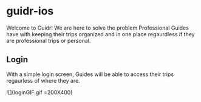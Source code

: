 # guidr-ios

Welcome to Guidr!  We are here to solve the problem Professional Guides have with keeping their trips organized and in one place regaurdless if they are professional trips or personal.

## Login

With a simple login screen, Guides will be able to access their trips regaurless of where they are.

![](loginGIF.gif =200X400)
